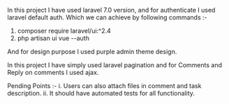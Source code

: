 In this project I have used laravel 7.0 version, and for authenticate I used laravel default auth.
Which we can achieve by following commands :-

1. composer require laravel/ui:^2.4
2. php artisan ui vue --auth

And for design purpose I used purple admin theme design.

In this project I have simply used laravel pagination and for Comments and Reply on comments I used ajax.

Pending Points :-
i. Users can also attach files in comment and task description.
ii. It should have automated tests for all functionality.
